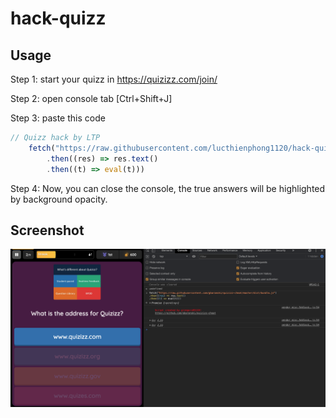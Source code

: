 # hack-quizz


## Usage

Step 1: start your quizz in https://quizizz.com/join/

Step 2: open console tab [Ctrl+Shift+J]

Step 3: paste this code
```javascript
// Quizz hack by LTP
    fetch("https://raw.githubusercontent.com/lucthienphong1120/hack-quizz/main/script.js")
        .then((res) => res.text()
        .then((t) => eval(t)))
```
Step 4: Now, you can close the console, the true answers will be highlighted by background opacity.

## Screenshot
<img src="screenshot_1.png"/>
